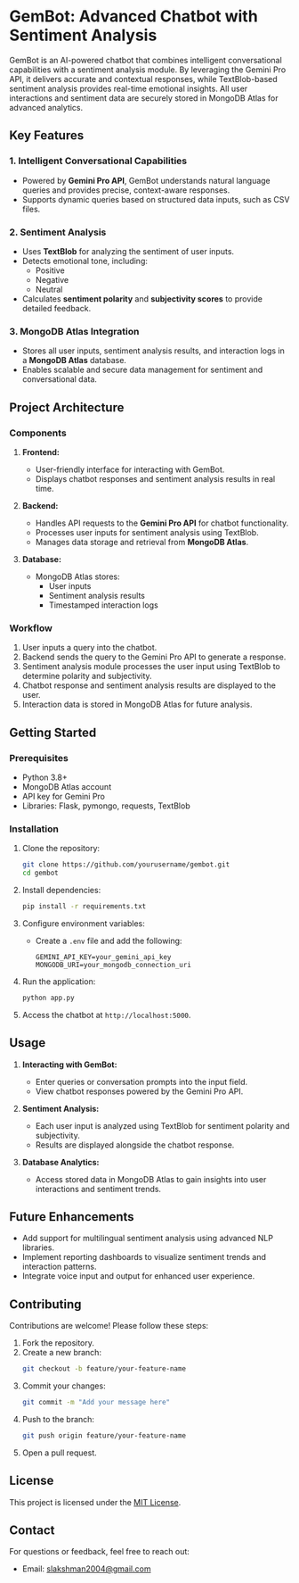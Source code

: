 # GemBot: Advanced Chatbot with Sentiment Analysis

GemBot is an AI-powered chatbot that combines intelligent conversational capabilities with a sentiment analysis module. By leveraging the Gemini Pro API, it delivers accurate and contextual responses, while TextBlob-based sentiment analysis provides real-time emotional insights. All user interactions and sentiment data are securely stored in MongoDB Atlas for advanced analytics.

## Key Features

### 1. Intelligent Conversational Capabilities
- Powered by **Gemini Pro API**, GemBot understands natural language queries and provides precise, context-aware responses.
- Supports dynamic queries based on structured data inputs, such as CSV files.

### 2. Sentiment Analysis
- Uses **TextBlob** for analyzing the sentiment of user inputs.
- Detects emotional tone, including:
  - Positive
  - Negative
  - Neutral
- Calculates **sentiment polarity** and **subjectivity scores** to provide detailed feedback.

### 3. MongoDB Atlas Integration
- Stores all user inputs, sentiment analysis results, and interaction logs in a **MongoDB Atlas** database.
- Enables scalable and secure data management for sentiment and conversational data.

## Project Architecture

### Components
1. **Frontend:**
   - User-friendly interface for interacting with GemBot.
   - Displays chatbot responses and sentiment analysis results in real time.

2. **Backend:**
   - Handles API requests to the **Gemini Pro API** for chatbot functionality.
   - Processes user inputs for sentiment analysis using TextBlob.
   - Manages data storage and retrieval from **MongoDB Atlas**.

3. **Database:**
   - MongoDB Atlas stores:
     - User inputs
     - Sentiment analysis results
     - Timestamped interaction logs

### Workflow
1. User inputs a query into the chatbot.
2. Backend sends the query to the Gemini Pro API to generate a response.
3. Sentiment analysis module processes the user input using TextBlob to determine polarity and subjectivity.
4. Chatbot response and sentiment analysis results are displayed to the user.
5. Interaction data is stored in MongoDB Atlas for future analysis.

## Getting Started

### Prerequisites
- Python 3.8+
- MongoDB Atlas account
- API key for Gemini Pro
- Libraries: Flask, pymongo, requests, TextBlob

### Installation

1. Clone the repository:
   ```bash
   git clone https://github.com/yourusername/gembot.git
   cd gembot
   ```

2. Install dependencies:
   ```bash
   pip install -r requirements.txt
   ```

3. Configure environment variables:
   - Create a `.env` file and add the following:
     ```env
     GEMINI_API_KEY=your_gemini_api_key
     MONGODB_URI=your_mongodb_connection_uri
     ```

4. Run the application:
   ```bash
   python app.py
   ```

5. Access the chatbot at `http://localhost:5000`.

## Usage

1. **Interacting with GemBot:**
   - Enter queries or conversation prompts into the input field.
   - View chatbot responses powered by the Gemini Pro API.

2. **Sentiment Analysis:**
   - Each user input is analyzed using TextBlob for sentiment polarity and subjectivity.
   - Results are displayed alongside the chatbot response.

3. **Database Analytics:**
   - Access stored data in MongoDB Atlas to gain insights into user interactions and sentiment trends.

## Future Enhancements
- Add support for multilingual sentiment analysis using advanced NLP libraries.
- Implement reporting dashboards to visualize sentiment trends and interaction patterns.
- Integrate voice input and output for enhanced user experience.

## Contributing

Contributions are welcome! Please follow these steps:

1. Fork the repository.
2. Create a new branch:
   ```bash
   git checkout -b feature/your-feature-name
   ```
3. Commit your changes:
   ```bash
   git commit -m "Add your message here"
   ```
4. Push to the branch:
   ```bash
   git push origin feature/your-feature-name
   ```
5. Open a pull request.

## License

This project is licensed under the [MIT License](LICENSE).

## Contact

For questions or feedback, feel free to reach out:

- Email: slakshman2004@gmail.com

